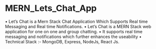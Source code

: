 # MERN_Lets_Chat_App
• Let’s Chat is a Mern Stack Chat Application Which Supports Real time Messaging and Real time Notifications.
• Let’s Chat is a MERN Stack web application for one on one and group chatting.
• It supports real time messaging and notifications which further enhances the useability
• Technical Stack :- MongoDB, Express, NodeJs, React Js.
